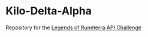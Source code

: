 # Kilo-Delta-Alpha

Repository for the [Legends of Runeterra API Challenge](https://www.riotgames.com/en/DevRel/legends-of-runeterra-developer-challenge-announcement?fbclid=IwAR2u8XuADq93-XyKKETzBmXRV398TBPVJqvbIIAn8chlZjrReU8lNYPlSQc)
